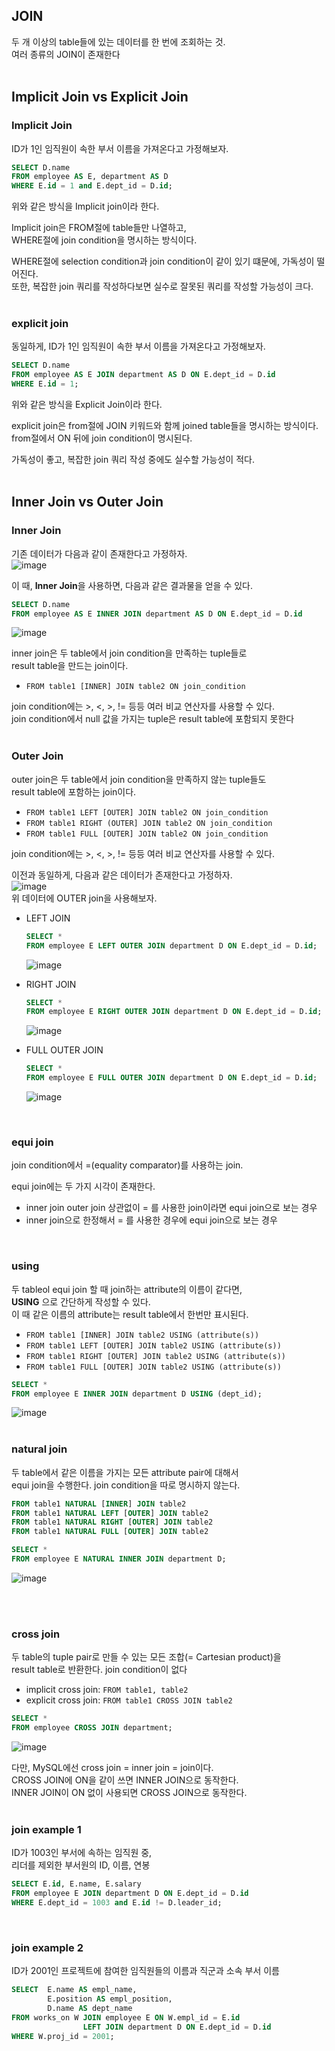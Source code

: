 
## JOIN
두 개 이상의 table들에 있는 데이터를 한 번에 조회하는 것.\
여러 종류의 JOIN이 존재한다
<br/>
<br/>

## Implicit Join vs Explicit Join
### Implicit Join 
ID가 1인 임직원이 속한 부서 이름을 가져온다고 가정해보자.
```sql
SELECT D.name
FROM employee AS E, department AS D
WHERE E.id = 1 and E.dept_id = D.id;
```
위와 같은 방식을 Implicit join이라 한다.

Implicit join은 FROM절에 table들만 나열하고,\
WHERE절에 join condition을 명시하는 방식이다.

WHERE절에 selection condition과 join condition이 같이 있기 떄문에, 가독성이 떨어진다.\
또한, 복잡한 join 쿼리를 작성하다보면 실수로 잘못된 쿼리를 작성할 가능성이 크다.
<br/>
<br/>

### explicit join
동일하게, ID가 1인 임직원이 속한 부서 이름을 가져온다고 가정해보자.
```sql
SELECT D.name
FROM employee AS E JOIN department AS D ON E.dept_id = D.id
WHERE E.id = 1;
```
위와 같은 방식을 Explicit Join이라 한다.

explicit join은 from절에 JOIN 키워드와 함께 joined table들을 명시하는 방식이다.\
from절에서 ON 뒤에 join condition이 명시된다.

가독성이 좋고, 복잡한 join 쿼리 작성 중에도 실수할 가능성이 적다.
<br/>
<br/>

## Inner Join vs Outer Join
### Inner Join
기존 데이터가 다음과 같이 존재한다고 가정하자.\
![image](https://github.com/jub3907/Today-I-Learn/assets/58246682/923ce6fe-7ee5-4dc4-bf95-d92537461d6b)

이 때, **Inner Join**을 사용하면, 다음과 같은 결과물을 얻을 수 있다.

```sql
SELECT D.name
FROM employee AS E INNER JOIN department AS D ON E.dept_id = D.id
```
![image](https://github.com/jub3907/Today-I-Learn/assets/58246682/8a210d97-3948-4a1c-818f-1e403f425221)

inner join은 두 table에서 join condition을 만족하는 tuple들로\
result table을 만드는 join이다.

* `FROM table1 [INNER] JOIN table2 ON join_condition`

join condition에는 >, <, >, != 등등 여러 비교 연산자를 사용할 수 있다.\
join condition에서 null 값을 가지는 tuple은 result table에 포함되지 못한다
<br/>
<br/>


### Outer Join
outer join은 두 table에서 join condition을 만족하지 않는 tuple들도 \
result table에 포함하는 join이다.
* `FROM table1 LEFT [OUTER] JOIN table2 ON join_condition`
* `FROM table1 RIGHT (OUTER] JOIN table2 ON join_condition`
* `FROM table1 FULL [OUTER] JOIN table2 ON join_condition`

join condition에는 >, <, >, != 등등 여러 비교 연산자를 사용할 수 있다.

이전과 동일하게, 다음과 같은 데이터가 존재한다고 가정하자.\
![image](https://github.com/jub3907/Today-I-Learn/assets/58246682/003712ec-be72-42b8-8af5-3ccb50074c24)\
위 데이터에 OUTER join을 사용해보자.
* LEFT JOIN
  ```sql
  SELECT *
  FROM employee E LEFT OUTER JOIN department D ON E.dept_id = D.id;
  ```
  ![image](https://github.com/jub3907/Today-I-Learn/assets/58246682/10055099-2de6-4c6d-ad7d-490ebb6cff5a)

* RIGHT JOIN
  ```sql
  SELECT *
  FROM employee E RIGHT OUTER JOIN department D ON E.dept_id = D.id;
  ```
  ![image](https://github.com/jub3907/Today-I-Learn/assets/58246682/c32bc6a6-3b3a-4709-9e79-49b137690dc0)

* FULL OUTER JOIN
  ```sql
  SELECT *
  FROM employee E FULL OUTER JOIN department D ON E.dept_id = D.id;
  ```
  ![image](https://github.com/jub3907/Today-I-Learn/assets/58246682/18366ca8-5ae7-4268-b196-8f5ca3f9f02f)

<br/>

### equi join
join condition에서 =(equality comparator)를 사용하는 join.

equi join에는 두 가지 시각이 존재한다.
* inner join outer join 상관없이 = 를 사용한 join이라면 equi join으로 보는 경우
* inner join으로 한정해서 = 를 사용한 경우에 equi join으로 보는 경우
<br/>

### using
두 tableol equi join 할 때 join하는 attribute의 이름이 같다면, \
**USING** 으로 간단하게 작성할 수 있다.\
이 때 같은 이름의 attribute는 result table에서 한번만 표시된다.

* `FROM table1 [INNER] JOIN table2 USING (attribute(s))`
* `FROM table1 LEFT [OUTER] JOIN table2 USING (attribute(s))`
* `FROM table1 RIGHT [OUTER] JOIN table2 USING (attribute(s))`
* `FROM table1 FULL [OUTER] JOIN table2 USING (attribute(s))`

```sql
SELECT *
FROM employee E INNER JOIN department D USING (dept_id);
```
![image](https://github.com/jub3907/Today-I-Learn/assets/58246682/aca1cfc5-84dd-45ba-8933-008149608d13)
<br/>
<br/>

### natural join
두 table에서 같은 이름을 가지는 모든 attribute pair에 대해서 \
equi join을 수행한다. join condition을 따로 명시하지 않는다.
```sql
FROM table1 NATURAL [INNER] JOIN table2
FROM table1 NATURAL LEFT [OUTER] JOIN table2
FROM table1 NATURAL RIGHT [OUTER] JOIN table2
FROM table1 NATURAL FULL [OUTER] JOIN table2
```

```sql
SELECT *
FROM employee E NATURAL INNER JOIN department D;
```
![image](https://github.com/jub3907/Today-I-Learn/assets/58246682/27bf3cb9-f828-4876-b9d7-e4817e0ee847)

<br/>
<br/>

### cross join
두 table의 tuple pair로 만들 수 있는 모든 조합(= Cartesian product)을 \
result table로 반환한다. join condition이 없다
* implicit cross join: `FROM table1, table2`
* explicit cross join: `FROM table1 CROSS JOIN table2`

```sql
SELECT *
FROM employee CROSS JOIN department;
```
![image](https://github.com/jub3907/Today-I-Learn/assets/58246682/e3902155-69ca-4fe6-bc41-24d66283940a)

다만, MySQL에선 cross join = inner join = join이다.\
CROSS JOIN에 ON을 같이 쓰면 INNER JOIN으로 동작한다.\
INNER JOIN이 ON 없이 사용되면 CROSS JOIN으로 동작한다.
<br/>
<br/>

### join example 1
ID가 1003인 부서에 속하는 임직원 중, \
리더를 제외한 부서원의 ID, 이름, 연봉
```sql
SELECT E.id, E.name, E.salary
FROM employee E JOIN department D ON E.dept_id = D.id
WHERE E.dept_id = 1003 and E.id != D.leader_id;
```
<br/>

### join example 2
ID가 2001인 프로젝트에 참여한 임직원들의 이름과 직군과 소속 부서 이름
```sql
SELECT  E.name AS empl_name,
        E.position AS empl_position,
        D.name AS dept_name
FROM works_on W JOIN employee E ON W.empl_id = E.id
                LEFT JOIN department D ON E.dept_id = D.id
WHERE W.proj_id = 2001;
```
<br/>